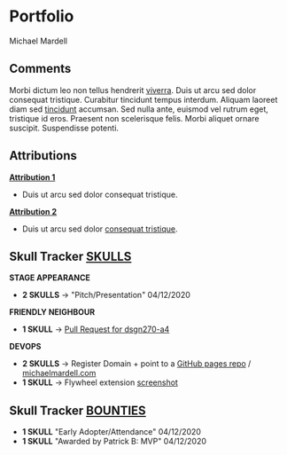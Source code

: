 # Portfolio
Michael Mardell

## Comments
Morbi dictum leo non tellus hendrerit [viverra](www.example.com). Duis ut arcu sed dolor consequat tristique. Curabitur tincidunt tempus interdum. Aliquam laoreet diam sed [tincidunt](www.example.com) accumsan. Sed nulla ante, euismod vel rutrum eget, tristique id eros. Praesent non scelerisque felis. Morbi aliquet ornare suscipit. Suspendisse potenti.

## Attributions
[**Attribution 1**](www.example.com)
- Duis ut arcu sed dolor consequat tristique.

[**Attribution 2**](www.example.com)
- Duis ut arcu sed dolor [consequat tristique](www.example.com).


## Skull Tracker [**SKULLS**](https://github.com/sait-wbdv/assessments/tree/master/cpnt265/agile/skulls)
 **STAGE APPEARANCE**
 - **2 SKULLS** -> "Pitch/Presentation" 04/12/2020

 **FRIENDLY NEIGHBOUR**
 - **1 SKULL** -> [Pull Request for dsgn270-a4](https://github.com/web-platform-tests/editor/pull/14)

 **DEVOPS**
 - **2 SKULLS** -> Register Domain + point to a [GitHub pages repo](https://github.com/aggressiveperfector/michaelmardell) / [michaelmardell.com](michaelmardell.com)
 - **1 SKULL** -> Flywheel extension [screenshot](https://imgur.com/a/YD2Fa8A)

 ## Skull Tracker [**BOUNTIES**](https://github.com/sait-wbdv/assessments/tree/master/cpnt265/agile/bounties)
 - **1 SKULL** "Early Adopter/Attendance" 04/12/2020
 - **1 SKULL** "Awarded by Patrick B: MVP" 04/12/2020
